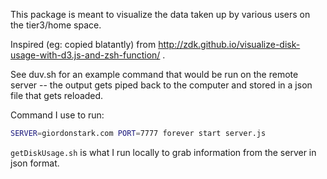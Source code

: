 This package is meant to visualize the data taken up by various users on the tier3/home space.

Inspired (eg: copied blatantly) from http://zdk.github.io/visualize-disk-usage-with-d3.js-and-zsh-function/ .

See duv.sh for an example command that would be run on the remote server -- the output gets piped back to the computer and stored in a json file that gets reloaded.

Command I use to run:

```bash
SERVER=giordonstark.com PORT=7777 forever start server.js
```

`getDiskUsage.sh` is what I run locally to grab information from the server in json format.
